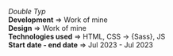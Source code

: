_Double Typ_  
**Development** => Work of mine  
**Design** => Work of mine  
**Technologies used** => HTML, CSS -> {Sass}, JS  
**Start date - end date** => Jul 2023 - Jul 2023
